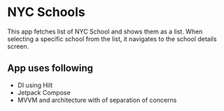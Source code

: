 # NYC Schools
This app fetches list of NYC School and shows them as a list. When selecting a specific school from the list, it navigates to the school details screen.
## App uses following
- DI using Hilt
- Jetpack Compose
- MVVM and architecture with of separation of concerns
